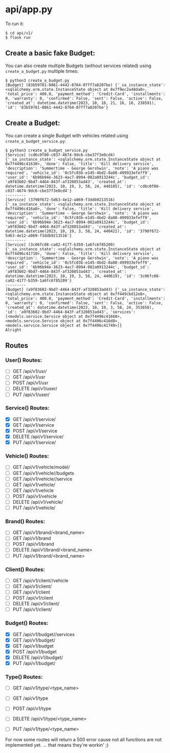 # api/app.py

To run it:
```
$ cd api/v1/
$ flask run
```

## Create a basic fake Budget:
You can also create multiple Budgets (without services related) using `create_a_budget.py` multiple times:
```
$ python3 create_a_budget.py
[Budget] (83b59781-0861-4442-8764-07ff7a8207be) {'_sa_instance_state': <sqlalchemy.orm.state.InstanceState object at 0x7f9ec2a48da0>, 'total_price': 400.0, 'payment_method': 'Credit-Card', 'installments': 0, 'warranty': 0, 'confirmed': False, 'sent': False, 'active': False, 'created_at': datetime.datetime(2023, 10, 18, 21, 16, 16, 238591), 'id': '83b59781-0861-4442-8764-07ff7a8207be'}
```

## Create a Budget:
You can create a single Budget with vehicles related using `create_a_budget_service.py`:
```
$ python3 create_a_budget_service.py 
[Service] (cd6c0f80-c037-4674-9dc6-cbe37f3e0cd4) {'_sa_instance_state': <sqlalchemy.orm.state.InstanceState object at 0x7f4496c41630>, 'done': False, 'title': 'Kill delivery service', 'description': 'Summertime - George Gershwin', 'note': 'A piano was required', 'vehicle_id': '0c5fc03b-e145-4bd2-8a88-499933efeff9', 'user_id': '6b96b94e-3623-4ac7-8994-082a0913244c', 'budget_id': 'a9f83602-9bd7-4464-843f-af320853ad43', 'created_at': datetime.datetime(2023, 10, 19, 3, 58, 24, 440185), 'id': 'cd6c0f80-c037-4674-9dc6-cbe37f3e0cd4'}
---------
[Service] (3790f672-5d63-4e12-a069-f3ddb9213516) {'_sa_instance_state': <sqlalchemy.orm.state.InstanceState object at 0x7f4496c416a0>, 'done': False, 'title': 'Kill delivery service', 'description': 'Summertime - George Gershwin', 'note': 'A piano was required', 'vehicle_id': '0c5fc03b-e145-4bd2-8a88-499933efeff9', 'user_id': '6b96b94e-3623-4ac7-8994-082a0913244c', 'budget_id': 'a9f83602-9bd7-4464-843f-af320853ad43', 'created_at': datetime.datetime(2023, 10, 19, 3, 58, 24, 440421), 'id': '3790f672-5d63-4e12-a069-f3ddb9213516'}
---------
[Service] (3c06fc08-ca02-4177-b359-1a6fc6f85209) {'_sa_instance_state': <sqlalchemy.orm.state.InstanceState object at 0x7f4496c41710>, 'done': False, 'title': 'Kill delivery service', 'description': 'Summertime - George Gershwin', 'note': 'A piano was required', 'vehicle_id': '0c5fc03b-e145-4bd2-8a88-499933efeff9', 'user_id': '6b96b94e-3623-4ac7-8994-082a0913244c', 'budget_id': 'a9f83602-9bd7-4464-843f-af320853ad43', 'created_at': datetime.datetime(2023, 10, 19, 3, 58, 24, 440619), 'id': '3c06fc08-ca02-4177-b359-1a6fc6f85209'}
---------
[Budget] (a9f83602-9bd7-4464-843f-af320853ad43) {'_sa_instance_state': <sqlalchemy.orm.state.InstanceState object at 0x7f449cbd12e8>, 'total_price': 400.0, 'payment_method': 'Credit-Card', 'installments': 0, 'warranty': 0, 'confirmed': False, 'sent': False, 'active': False, 'created_at': datetime.datetime(2023, 10, 19, 3, 58, 24, 353658), 'id': 'a9f83602-9bd7-4464-843f-af320853ad43', 'services': [<models.service.Service object at 0x7f4496c41668>, <models.service.Service object at 0x7f4496c416d8>, <models.service.Service object at 0x7f4496c41748>]}
Alright
```

## Routes
### User() Routes:
- [ ] GET /api/v1/usr/<srId>
- [ ] GET /api/v1/usr
- [ ] POST /api/v1/usr
- [ ] DELETE /api/v1/user/<usrId>
- [ ] PUT /api/v1/user/<usrId>

### Service() Routes:
- [x] GET /api/v1/service/<scId>
- [x] GET /api/v1/service
- [x] POST /api/v1/service
- [x] DELETE /api/v1/service/<scId>
- [x] PUT /api/v1/service/<scId>

### Vehicle() Routes:
- [ ] GET /api/v1/vehicle/model/<mdlId>
- [ ] GET /api/v1/vehicle/<veId>/budgets
- [ ] GET /api/v1/vehicle/<veId>/service
- [ ] GET /api/v1/vehicle/<velId>
- [ ] GET /api/v1/vehicle
- [ ] POST /api/v1/vehicle
- [ ] DELETE /api/v1/vehicle/<veId>
- [ ] PUT /api/v1/vehicle/<veId>

### Brand() Routes:
- [ ] GET /api/v1/brand/<brand_name>
- [ ] GET /api/v1/brand
- [ ] POST /api/v1/brand
- [ ] DELETE /api/v1/brand/<brand_name>
- [ ] PUT /api/v1/brand/<brand_name>

### Client() Routes:
- [ ] GET /api/v1/client/<clnId>/vehicle
- [ ] GET /api/v1/client/<clnId>
- [ ] GET /api/v1/client
- [ ] POST /api/v1/client
- [ ] DELETE /api/v1/client/<clnId>
- [ ] PUT /api/v1/client/<clId>

### Budget() Routes:
- [x] GET /api/v1/budget/<bdgtId>/services
- [x] GET /api/v1/budget/<bdgtId>
- [x] GET /api/v1/budget
- [x] POST /api/v1/budget
- [x] DELETE /api/v1/budget/<bdgtId>
- [x] PUT /api/v1/budget/<bdgtId>

### Type() Routes:
- [ ] GET /api/v1/type/<type_name>
- [ ] GET /api/v1/type
- [ ] POST /api/v1/type
- [ ] DELETE /api/v1/type/<type_name>
- [ ] PUT /api/v1/type/<type_name>


For now some routes will return a 500 error cause not all functions are not implemented yet.
... that means they're workin' ;)
